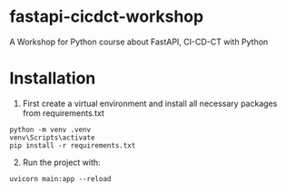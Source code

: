 # fastapi-cicdct-workshop
A Workshop for Python course about FastAPI, CI-CD-CT with Python

# Installation
1. First create a virtual environment and install all necessary packages from requirements.txt
```
python -m venv .venv
venv\Scripts\activate
pip install -r requirements.txt
```
2. Run the project with:
```
uvicorn main:app --reload
```
